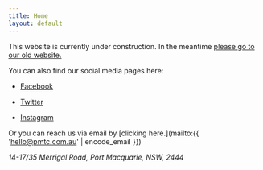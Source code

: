 ```yaml
---
title: Home
layout: default
---
```


This website is currently under construction. In the meantime [please go to our old website.](https://pmtc.xyz)

You can also find our social media pages here:

- [Facebook](https://facebook.com/tendercentre)

- [Twitter](https://twitter.com/_tendercentre)

- [Instagram](https://instagram.com/tendercentre)

Or you can reach us via email by [clicking here.](mailto:{{ 'hello@pmtc.com.au' | encode_email }})

_14-17/35 Merrigal Road, Port Macquarie, NSW, 2444_

 <!-- LightWidget for Instagram 
<script src="//lightwidget.com/widgets/lightwidget.js"></script><iframe src="//lightwidget.com/widgets/5908e6a3840451d8b0b8b94e99e9712f.html" scrolling="no" allowtransparency="true" class="lightwidget-widget col-md-8"></iframe> -->